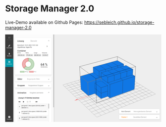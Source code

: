 # Storage Manager 2.0

Live-Demo available on Github Pages: https://sebleich.github.io/storage-manager-2.0

![Preview of a solution](src/assets/demo.PNG)
